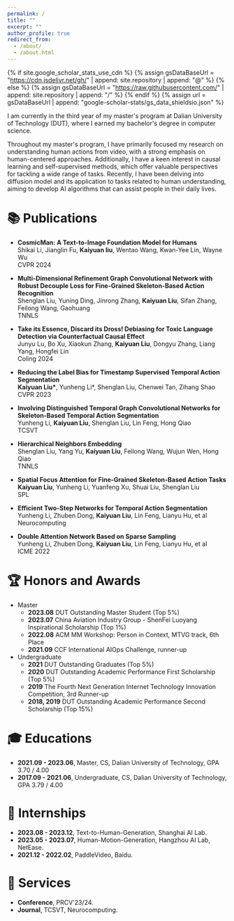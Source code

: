 ```yaml
---
permalink: /
title: ""
excerpt: ""
author_profile: true
redirect_from: 
  - /about/
  - /about.html
---
```


{% if site.google_scholar_stats_use_cdn %}
{% assign gsDataBaseUrl = "https://cdn.jsdelivr.net/gh/" | append: site.repository | append: "@" %}
{% else %}
{% assign gsDataBaseUrl = "https://raw.githubusercontent.com/" | append: site.repository | append: "/" %}
{% endif %}
{% assign url = gsDataBaseUrl | append: "google-scholar-stats/gs_data_shieldsio.json" %}

<span class='anchor' id='about-me'></span>

I am currently in the third year of my master's program at Dalian University of Technology (DUT), where I earned my bachelor's degree in computer science.

Throughout my master's program, I have primarily focused my research on understanding human actions from video, with a strong emphasis on human-centered approaches. Additionally, I have a keen interest in causal learning and self-supervised methods, which offer valuable perspectives for tackling a wide range of tasks. Recently, I have been delving into diffusion model and its application to tasks related to human understanding, aiming to develop AI algorithms that can assist people in their daily lives.

<!--
📢📢📢 I am actively pursuing a PhD opportunity for the Fall of 2024. Please feel free to contact me if you would like to discuss potential opportunities or learn more about my qualifications (You can reach me via WeChat at lcxlcxlky). Thank you! 😃 -->


<!-- # 🔥 News
- *2022.02*: &nbsp;🎉🎉 Lorem ipsum dolor sit amet, consectetur adipiscing elit. Vivamus ornare aliquet ipsum, ac tempus justo dapibus sit amet. 
- *2022.02*: &nbsp;🎉🎉 Lorem ipsum dolor sit amet, consectetur adipiscing elit. Vivamus ornare aliquet ipsum, ac tempus justo dapibus sit amet.  -->

# 📚 Publications

<!--
<div class='paper-box'><div class='paper-box-image'><div><div class="badge"></div><img src='images/paper_spl.png' alt="sym" width="100%"></div></div>
<div class='paper-box-text' markdown="1">

[Spatial Focus Attention for Fine-Grained Skeleton-Based Action Tasks](https://ieeexplore.ieee.org/document/9860042)

**Kaiyuan Liu**, Yunheng Li, Yuanfeng Xu, Shuai Liu, Shenglan Liu

**IEEE SPL** [[**Paper**]](https://ieeexplore.ieee.org/document/9860042) <strong><span class='show_paper_citations' data='DhtAFkwAAAAJ:ALROH1vI_8AC'></span></strong>

Previous methods fail to focus on the local grouped joint dependence of the human body, which is crucial for distinguishing various actions in fine-grained tasks. To address this issue, we propose a novel spatial focus attention mechanism that enhances multiple complementary grouped joint dependencies for fine-grained tasks through tree structural attention maps. 
<!-- - The extensive experimental results highlight the benefits of spatial focus attention, which outperforms state-of-the-art methods significantly on fine-grained skeleton-based action recognition (FSD-10) and segmentation benchmarks (MCFS-22). Besides, our proposed spatial focus attention also achieves outstanding performance on the NTU-60 dataset. 

</div>
</div>



<div class='paper-box'><div class='paper-box-image'><div><div class="badge"></div><img src='images/paper_cvpr.png' alt="sym" width="100%"></div></div>
<div class='paper-box-text' markdown="1">

[Reducing the Label Bias for Timestamp Supervised Temporal Action Segmentation](https://openaccess.thecvf.com/content/CVPR2023/papers/Liu_Reducing_the_Label_Bias_for_Timestamp_Supervised_Temporal_Action_Segmentation_CVPR_2023_paper.pdf)

**Kaiyuan Liu**, **Yunheng Li**, Shenglan Liu, Chenwei Tan, Zihang Shao

**CVPR 2023** [[**Paper**]](https://openaccess.thecvf.com/content/CVPR2023/papers/Liu_Reducing_the_Label_Bias_for_Timestamp_Supervised_Temporal_Action_Segmentation_CVPR_2023_paper.pdf) <strong><span class='show_paper_citations' data='DhtAFkwAAAAJ:ALROH1vI_8AC'></span></strong> [[**Slides**]](https://cvpr.thecvf.com/media/cvpr-2023/Slides/21372.pdf) <strong><span class='show_paper_citations' data='DhtAFkwAAAAJ:ALROH1vI_8AC'></span></strong> [[**Poster**]](https://cvpr.thecvf.com/virtual/2023/poster/21372) <strong><span class='show_paper_citations' data='DhtAFkwAAAAJ:ALROH1vI_8AC'></span></strong>


We discuss label bias in the timestamp-supervised temporal action segmentation (TSTAS) task and propose a novel Debiasing-TSTAS framework to reduce both focus and representation bias. The proposed D-TSTAS not only outperforms state-of-the-art TSTAS approaches but also achieves competitive results compared with fully supervised approaches on three benchmark datasets.
<!-- - Our masked timestamp predictions approach is the first attempt to alleviate the dependencies on timestamps, promoting the model to capture contextual information. Coupling MTP and Naive as a general solution is used to initialize the model in the TSTAS. -->
<!-- - Compared to sparsely annotated timestamps, our center-oriented timestamp expansion approach progressively expands pseudo-timestamp groups to contain semantic-rich motion representations of action segments. -->
<!-- - The proposed D-TSTAS not only outperforms state-of-the-art TSTAS approaches but also achieves competitive results compared with fully supervised approaches on three benchmark datasets. 


</div>
</div> -->


- **CosmicMan: A Text-to-Image Foundation Model for Humans** \
  Shikai Li, Jianglin Fu, **Kaiyuan liu**, Wentao Wang, Kwan-Yee Lin, Wayne Wu \
  CVPR 2024   

- **Multi-Dimensional Refinement Graph Convolutional Network with Robust Decouple Loss for Fine-Grained Skeleton-Based Action Recognition** \
  Shenglan Liu, Yuning Ding, Jinrong Zhang, **Kaiyuan Liu**, Sifan Zhang, Feilong Wang, Gaohuang \
  TNNLS

- **Take its Essence, Discard its Dross! Debiasing for Toxic Language Detection via Counterfactual Causal Effect** \
  Junyu Lu, Bo Xu, Xiaokun Zhang, **Kaiyuan Liu**, Dongyu Zhang, Liang Yang, Hongfei Lin \
  Coling 2024

- **Reducing the Label Bias for Timestamp Supervised Temporal Action Segmentation** \
  **Kaiyuan Liu\***, Yunheng Li\*, Shenglan Liu, Chenwei Tan, Zihang Shao \
  CVPR 2023 

- **Involving Distinguished Temporal Graph Convolutional Networks for Skeleton-Based Temporal Action Segmentation** \
  Yunheng Li, **Kaiyuan Liu**, Shenglan Liu, Lin Feng, Hong Qiao \
  TCSVT 

- **Hierarchical Neighbors Embedding** \
  Shenglan Liu, Yang Yu, **Kaiyuan Liu**, Feilong Wang, Wujun Wen, Hong Qiao \
  TNNLS 

- **Spatial Focus Attention for Fine-Grained Skeleton-Based Action Tasks** \
  **Kaiyuan Liu**, Yunheng Li, Yuanfeng Xu, Shuai Liu, Shenglan Liu \
  SPL 

- **Efficient Two-Step Networks for Temporal Action Segmentation** \
  Yunheng Li, Zhuben Dong, **Kaiyuan Liu**, Lin Feng, Lianyu Hu, et al \
  Neurocomputing 

- **Double Attention Network Based on Sparse Sampling** \
  Yunheng Li, Zhuben Dong, **Kaiyuan Liu**, Lin Feng, Lianyu Hu, et al \
  ICME 2022 




# 🏆 Honors and Awards
- Master
  - **2023.08** DUT Outstanding Master Student (Top 5%)
  - **2023.07** China Aviation Industry Group - ShenFei Luoyang Inspirational Scholarship (Top 1%)
  - **2022.08** ACM MM Workshop: Person in Context, MTVG track, 6th Place
  - **2021.09** CCF International AIOps Challenge, runner-up 
- Undergraduate
  - **2021** DUT Outstanding Graduates (Top 5%)
  - **2020** DUT Outstanding Academic Performance First Scholarship (Top 5%)
  - **2019** The Fourth Next Generation Internet Technology Innovation Competition, 3rd Runner-up
  - **2018, 2019** DUT Outstanding Academic Performance Second Scholarship (Top 15%)


# 🎓 Educations
- **2021.09 - 2023.06**, Master, CS, Dalian University of Technology, GPA 3.70 / 4.00
- **2017.09 - 2021.06**, Undergraduate, CS, Dalian University of Technology, GPA 3.79 / 4.00

<!-- # 💬 Invited Talks
- *2021.06*, Lorem ipsum dolor sit amet, consectetur adipiscing elit. Vivamus ornare aliquet ipsum, ac tempus justo dapibus sit amet. 
- *2021.03*, Lorem ipsum dolor sit amet, consectetur adipiscing elit. Vivamus ornare aliquet ipsum, ac tempus justo dapibus sit amet.  \| [\[video\]](https://github.com/) -->

# 💼 Internships
<!-- - **2023.06 - 2023.09 (now)**, Hangzhou AI Lab, NetEase. -->
<!-- - **2022.08 - 2022.10**, CCF GetLink Open Source Summer Camp, SenseTime. -->
- **2023.08 - 2023.12**, Text-to-Human-Generation, Shanghai AI Lab.
- **2023.05 - 2023.07**, Human-Motion-Generation, Hangzhou AI Lab, NetEase.
- **2021.12 - 2022.02**, PaddleVideo, Baidu.

# 👥 Services
<!-- - **2023.06 - 2023.09 (now)**, Hangzhou AI Lab, NetEase. -->
<!-- - **2022.08 - 2022.10**, CCF GetLink Open Source Summer Camp, SenseTime. -->
- **Conference**, PRCV'23/24.
- **Journal**, TCSVT, Neurocomputing.
